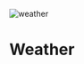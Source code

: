 ![weather](https://github.com/user-attachments/assets/7ad81bbb-70c7-4ef0-8fec-cecd0607d549)
<br>
<h1>Weather</h1>
